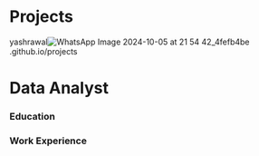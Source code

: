 # Projects
yashrawal![WhatsApp Image 2024-10-05 at 21 54 42_4fefb4be](https://github.com/user-attachments/assets/cf0a2c93-9ccb-491a-bdb3-01f56ab890f4)
.github.io/projects

# Data Analyst

### Education 

### Work Experience 
